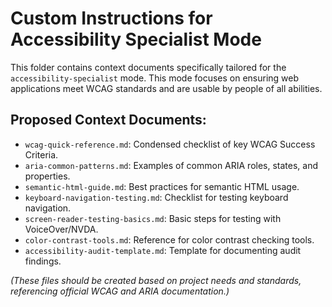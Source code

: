 # Custom Instructions for Accessibility Specialist Mode

This folder contains context documents specifically tailored for the `accessibility-specialist` mode. This mode focuses on ensuring web applications meet WCAG standards and are usable by people of all abilities.

## Proposed Context Documents:

*   `wcag-quick-reference.md`: Condensed checklist of key WCAG Success Criteria.
*   `aria-common-patterns.md`: Examples of common ARIA roles, states, and properties.
*   `semantic-html-guide.md`: Best practices for semantic HTML usage.
*   `keyboard-navigation-testing.md`: Checklist for testing keyboard navigation.
*   `screen-reader-testing-basics.md`: Basic steps for testing with VoiceOver/NVDA.
*   `color-contrast-tools.md`: Reference for color contrast checking tools.
*   `accessibility-audit-template.md`: Template for documenting audit findings.

*(These files should be created based on project needs and standards, referencing official WCAG and ARIA documentation.)*